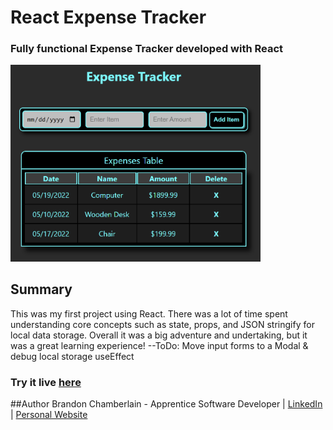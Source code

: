 # React Expense Tracker

  ### Fully functional Expense Tracker developed with React
  
 <img src= "Screenshot.png" width="400">

 ## Summary
 This was my first project using React. There was a lot of time spent understanding core concepts such as state, props, 
 and JSON stringify for local data storage. 
 Overall it was a big adventure and undertaking, but it was a great learning experience!
 --ToDo: Move input forms to a Modal & debug local storage useEffect
 
  ### Try it live [here](https://brandons-expense-tracker.herokuapp.com/)
 
 ##Author 
 Brandon Chamberlain - Apprentice Software Developer | [LinkedIn](https://www.linkedin.com/in/bchamberlain3618/) | 
 [Personal Website](https://www.thebrandonchamberlain.com)
